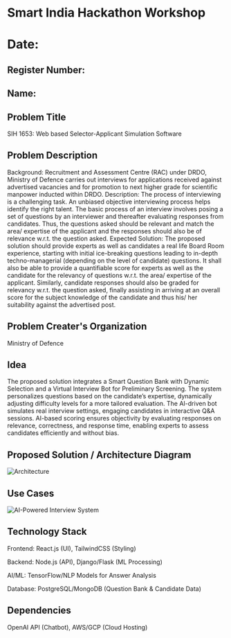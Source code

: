 # Smart India Hackathon Workshop
# Date:
## Register Number:
## Name:
## Problem Title
SIH 1653: Web based Selector-Applicant Simulation Software
## Problem Description
Background: Recruitment and Assessment Centre (RAC) under DRDO, Ministry of Defence carries out interviews for applications received against advertised vacancies and for promotion to next higher grade for scientific manpower inducted within DRDO. Description: The process of interviewing is a challenging task. An unbiased objective interviewing process helps identify the right talent. The basic process of an interview involves posing a set of questions by an interviewer and thereafter evaluating responses from candidates. Thus, the questions asked should be relevant and match the area/ expertise of the applicant and the responses should also be of relevance w.r.t. the question asked. Expected Solution: The proposed solution should provide experts as well as candidates a real life Board Room experience, starting with initial ice-breaking questions leading to in-depth techno-managerial (depending on the level of candidate) questions. It shall also be able to provide a quantifiable score for experts as well as the candidate for the relevancy of questions w.r.t. the area/ expertise of the applicant. Similarly, candidate responses should also be graded for relevancy w.r.t. the question asked, finally assisting in arriving at an overall score for the subject knowledge of the candidate and thus his/ her suitability against the advertised post.

## Problem Creater's Organization
Ministry of Defence

## Idea
The proposed solution integrates a Smart Question Bank with Dynamic Selection and a Virtual Interview Bot for Preliminary Screening. The system personalizes questions based on the candidate’s expertise, dynamically adjusting difficulty levels for a more tailored evaluation. The AI-driven bot simulates real interview settings, engaging candidates in interactive Q&A sessions. AI-based scoring ensures objectivity by evaluating responses on relevance, correctness, and response time, enabling experts to assess candidates efficiently and without bias.

## Proposed Solution / Architecture Diagram

![Architecture](https://github.com/user-attachments/assets/7664ed9b-4026-473c-b232-e8302a819e97)

## Use Cases
![AI-Powered Interview System](https://github.com/user-attachments/assets/9d7f5fba-77fb-4b82-a66b-4e5c661d71ef)


## Technology Stack
Frontend: React.js (UI), TailwindCSS (Styling)

Backend: Node.js (API), Django/Flask (ML Processing)

AI/ML: TensorFlow/NLP Models for Answer Analysis

Database: PostgreSQL/MongoDB (Question Bank & Candidate Data)


## Dependencies
OpenAI API (Chatbot), AWS/GCP (Cloud Hosting)
